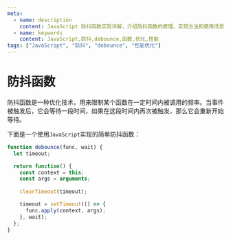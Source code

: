 ```yaml
---
meta:
  - name: description
    content: JavaScript 防抖函数实现详解，介绍防抖函数的原理、实现方法和使用场景
  - name: keywords
    content: JavaScript,防抖,debounce,函数,优化,性能
tags: ["JavaScript", "防抖", "debounce", "性能优化"]
---
```


# 防抖函数

防抖函数是一种优化技术，用来限制某个函数在一定时间内被调用的频率。当事件被触发后，它会等待一段时间，如果在这段时间内再次被触发，那么它会重新开始等待。

下面是一个使用`JavaScript`实现的简单防抖函数：


```javascript
function debounce(func, wait) {
  let timeout;

  return function() {
    const context = this;
    const args = arguments;
    
    clearTimeout(timeout);

    timeout = setTimeout(() => {
      func.apply(context, args);
    }, wait);
  };
}
```
